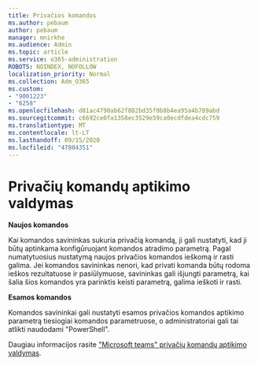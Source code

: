 ```yaml
---
title: Privačios komandos
ms.author: pebaum
author: pebaum
manager: mnirkhe
ms.audience: Admin
ms.topic: article
ms.service: o365-administration
ROBOTS: NOINDEX, NOFOLLOW
localization_priority: Normal
ms.collection: Adm_O365
ms.custom:
- "9001223"
- "6258"
ms.openlocfilehash: d81ac4790ab62f882bd35f0b8b4ea95a4b789abd
ms.sourcegitcommit: c6692ce0fa1358ec3529e59ca0ecdfdea4cdc759
ms.translationtype: MT
ms.contentlocale: lt-LT
ms.lasthandoff: 09/15/2020
ms.locfileid: "47804351"
---
```

# <a name="managing-discovery-of-private-teams"></a>Privačių komandų aptikimo valdymas

**Naujos komandos**

Kai komandos savininkas sukuria privačią komandą, ji gali nustatyti, kad ji būtų aptinkama konfigūruojant komandos atradimo parametrą. Pagal numatytuosius nustatymą naujos privačios komandos ieškomą ir rasti galima. Jei komandos savininkas nenori, kad privati komanda būtų rodoma ieškos rezultatuose ir pasiūlymuose, savininkas gali išjungti parametrą, kai šalia šios komandos yra parinktis keisti parametrą, galima ieškoti ir rasti.  

**Esamos komandos**

Komandos savininkai gali nustatyti esamos privačios komandos aptikimo parametrą tiesiogiai komandos parametruose, o administratoriai gali tai atlikti naudodami "PowerShell".  

Daugiau informacijos rasite  ["Microsoft teams" privačių komandų aptikimo valdymas](https://docs.microsoft.com/microsoftteams/manage-discovery-of-private-teams).
